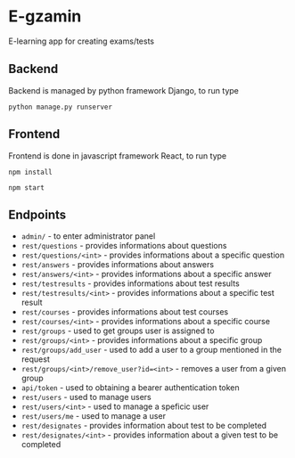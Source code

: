 # E-gzamin
E-learning app for creating exams/tests

## Backend
Backend is managed by python framework Django, to run type

`python manage.py runserver`

## Frontend
Frontend is done in javascript framework React, to run type

`npm install`

`npm start`

## Endpoints
* `admin/` - to enter administrator panel
* `rest/questions` - provides informations about questions
* `rest/questions/<int>` - provides informations about a specific question 
* `rest/answers` - provides informations about answers
* `rest/answers/<int>` - provides informations about a specific answer
* `rest/testresults` - provides informations about test results
* `rest/testresults/<int>` - provides informations about a specific test result
* `rest/courses` - provides informations about test courses
* `rest/courses/<int>` - provides informations about a specific course
* `rest/groups` - used to get groups user is assigned to
* `rest/groups/<int>` - provides informations about a specific group 
* `rest/groups/add_user` - used to add a user to a group  mentioned in the request
* `rest/groups/<int>/remove_user?id=<int>` - removes a user from a given group
* `api/token` - used to obtaining a bearer authentication token
* `rest/users` - used to manage users
* `rest/users/<int>` - used to manage a speficic user 
* `rest/users/me` - used to manage a user
* `rest/designates` - provides information about test to be completed
* `rest/designates/<int>` - provides information about a given test to be completed

